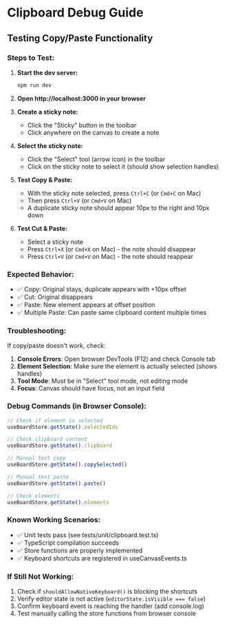 # Clipboard Debug Guide

## Testing Copy/Paste Functionality

### Steps to Test:

1. **Start the dev server:**
   ```bash
   npm run dev
   ```

2. **Open http://localhost:3000 in your browser**

3. **Create a sticky note:**
   - Click the "Sticky" button in the toolbar
   - Click anywhere on the canvas to create a note

4. **Select the sticky note:**
   - Click the "Select" tool (arrow icon) in the toolbar
   - Click on the sticky note to select it (should show selection handles)

5. **Test Copy & Paste:**
   - With the sticky note selected, press `Ctrl+C` (or `Cmd+C` on Mac)
   - Then press `Ctrl+V` (or `Cmd+V` on Mac)
   - A duplicate sticky note should appear 10px to the right and 10px down

6. **Test Cut & Paste:**
   - Select a sticky note
   - Press `Ctrl+X` (or `Cmd+X` on Mac) - the note should disappear
   - Press `Ctrl+V` (or `Cmd+V` on Mac) - the note should reappear

### Expected Behavior:

- ✅ Copy: Original stays, duplicate appears with +10px offset
- ✅ Cut: Original disappears
- ✅ Paste: New element appears at offset position
- ✅ Multiple Paste: Can paste same clipboard content multiple times

### Troubleshooting:

If copy/paste doesn't work, check:

1. **Console Errors**: Open browser DevTools (F12) and check Console tab
2. **Element Selection**: Make sure the element is actually selected (shows handles)
3. **Tool Mode**: Must be in "Select" tool mode, not editing mode
4. **Focus**: Canvas should have focus, not an input field

### Debug Commands (in Browser Console):

```javascript
// Check if element is selected
useBoardStore.getState().selectedIds

// Check clipboard content
useBoardStore.getState().clipboard

// Manual test copy
useBoardStore.getState().copySelected()

// Manual test paste
useBoardStore.getState().paste()

// Check elements
useBoardStore.getState().elements
```

### Known Working Scenarios:

- ✅ Unit tests pass (see tests/unit/clipboard.test.ts)
- ✅ TypeScript compilation succeeds
- ✅ Store functions are properly implemented
- ✅ Keyboard shortcuts are registered in useCanvasEvents.ts

### If Still Not Working:

1. Check if `shouldAllowNativeKeyboard()` is blocking the shortcuts
2. Verify editor state is not active (`editorState.isVisible === false`)
3. Confirm keyboard event is reaching the handler (add console.log)
4. Test manually calling the store functions from browser console

